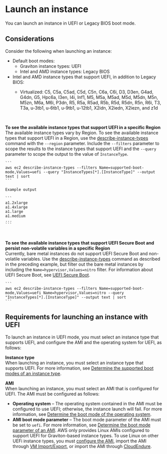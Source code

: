 # Launch an instance<a name="launch-instance-boot-mode"></a>

You can launch an instance in UEFI or Legacy BIOS boot mode\.

## Considerations<a name="boot-considerations"></a>

Consider the following when launching an instance:
+ Default boot modes:
  + Graviton instance types: UEFI
  + Intel and AMD instance types: Legacy BIOS
+ Intel and AMD instance types that support UEFI, in addition to Legacy BIOS:
  + Virtualized: C5, C5a, C5ad, C5d, C5n, C6a, C6i, D3, D3en, G4ad, G4dn, G5, Hpc6a, I3en, I4i, Inf1, M5, M5a, M5ad, M5d, M5dn, M5n, M5zn, M6a, M6i, P3dn, R5, R5a, R5ad, R5b, R5d, R5dn, R5n, R6i, T3, T3a, u\-3tb1, u\-6tb1, u\-9tb1, u\-12tb1, X2idn, X2iedn, X2iezn, and z1d

     

**To see the available instance types that support UEFI in a specific Region**  
The available instance types vary by Region\. To see the available instance types that support UEFI in a Region, use the [describe\-instance\-types](https://docs.aws.amazon.com/cli/latest/reference/ec2/describe-instance-types.html) command with the `--region` parameter\. Include the `--filters` parameter to scope the results to the instance types that support UEFI and the `--query` parameter to scope the output to the value of `InstanceType`\.

    ```
    aws ec2 describe-instance-types --filters Name=supported-boot-mode,Values=uefi --query "InstanceTypes[*].[InstanceType]" --output text | sort
    ```

    Example output

    ```
    a1.2xlarge
    a1.4xlarge
    a1.large
    a1.medium
    ...
    ```

     

**To see the available instance types that support UEFI Secure Boot and persist non\-volatile variables in a specific Region**  
Currently, bare metal instances do not support UEFI Secure Boot and non\-volatile variables\. Use the [describe\-instance\-types](https://docs.aws.amazon.com/cli/latest/reference/ec2/describe-instance-types.html) command as described in the preceding example, but filter out the bare metal instances by including the `Name=hypervisor,Values=nitro` filter\. For information about UEFI Secure Boot, see [UEFI Secure Boot](uefi-secure-boot.md)\.

    ```
    aws ec2 describe-instance-types --filters Name=supported-boot-mode,Values=uefi Name=hypervisor,Values=nitro --query "InstanceTypes[*].[InstanceType]" --output text | sort
    ```

## Requirements for launching an instance with UEFI<a name="uefi-requirements"></a>

To launch an instance in UEFI mode, you must select an instance type that supports UEFI, and configure the AMI and the operating system for UEFI, as follows:

**Instance type**  
When launching an instance, you must select an instance type that supports UEFI\. For more information, see [Determine the supported boot modes of an instance type](instance-type-boot-mode.md)\.

**AMI**  
When launching an instance, you must select an AMI that is configured for UEFI\. The AMI must be configured as follows:  
+ **Operating system** – The operating system contained in the AMI must be configured to use UEFI; otherwise, the instance launch will fail\. For more information, see [Determine the boot mode of the operating system](os-boot-mode.md)\.
+ **AMI boot mode parameter** – The boot mode parameter of the AMI must be set to `uefi`\. For more information, see [Determine the boot mode parameter of an AMI](ami-boot-mode.md)\.
AWS only provides Linux AMIs configured to support UEFI for Graviton\-based instance types\. To use Linux on other UEFi instance types, you must [configure the AMI](set-ami-boot-mode.md), import the AMI through [VM Import/Export](https://docs.aws.amazon.com/vm-import/latest/userguide/), or import the AMI through [CloudEndure](https://docs.cloudendure.com/)\.